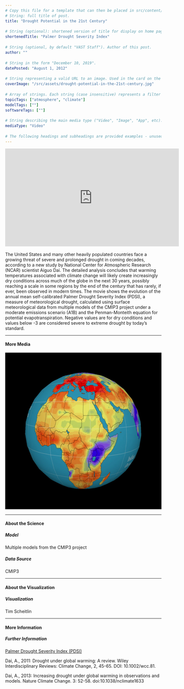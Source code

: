 ```yaml
---
# Copy this file for a template that can then be placed in src/content/visualizations.
# String: full title of post.
title: "Drought Potential in the 21st Century"

# String (optional): shortened version of title for display on home page in card.
shortenedTitle: "Palmer Drought Severity Index"

# String (optional, by default "VAST Staff"). Author of this post.
author: ""

# String in the form "December 10, 2019".
datePosted: "August 1, 2012" 

# String representing a valid URL to an image. Used in the card on the main page.
coverImage: "/src/assets/drought-potential-in-the-21st-century.jpg"

# Array of strings. Each string (case insensitive) represents a filter from the front page. Tags that do not correspond to a current filter will be ignored for filtering.
topicTags: ["atmosphere", "climate"]
modelTags: [""]
softwareTags: [""]

# String describing the main media type ("Video", "Image", "App", etc). Is displayed in the post heading as a small tag.
mediaType: "Video"

# The following headings and subheadings are provided examples - unused ones can be deleted.
---
```


<iframe width="560" height="315" src="https://www.youtube.com/embed/V3gWPlloTxw?si=Dr68oiJzjcexoffE" title="YouTube video player" frameborder="0" allow="accelerometer; autoplay; clipboard-write; encrypted-media; gyroscope; picture-in-picture; web-share" referrerpolicy="strict-origin-when-cross-origin" allowfullscreen></iframe>

The United States and many other heavily populated countries face a growing threat of severe and prolonged drought in coming decades, according to a new study by National Center for Atmospheric Research (NCAR) scientist Aiguo Dai. The detailed analysis concludes that warming temperatures associated with climate change will likely create increasingly dry conditions across much of the globe in the next 30 years, possibly reaching a scale in some regions by the end of the century that has rarely, if ever, been observed in modern times. The movie shows the evolution of the annual mean self-calibrated Palmer Drought Severity Index (PDSI), a measure of meteorological drought, calculated using surface meteorological data from multiple models of the CMIP3 project under a moderate emissions scenario (A1B) and the Penman-Monteith equation for potential evapotranspiration. Negative values are for dry conditions and values below -3 are considered severe to extreme drought by today’s standard.

___

#### More Media

![Drought Potential in the 21st Century](../../assets/drought-potential-in-the-21st-century.jpg)

___

#### About the Science

##### Model

Multiple models from the CMIP3 project

##### Data Source

CMIP3

___

#### About the Visualization

##### Visualization

Tim Scheitlin

___

#### More Information

##### Further Information

[Palmer Drought Severity Index (PDSI)](https://climatedataguide.ucar.edu/climate-data/palmer-drought-severity-index-pdsi)

Dai, A., 2011: Drought under global warming: A review. Wiley Interdisciplinary Reviews: Climate Change, 2, 45-65. DOI: 10.1002/wcc.81.

Dai, A., 2013: Increasing drought under global warming in observations and models. Nature Climate Change. 3: 52-58. doi:10.1038/nclimate1633

